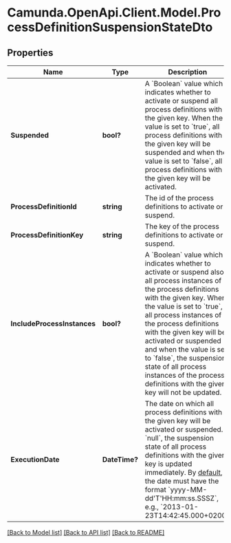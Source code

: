 # Camunda.OpenApi.Client.Model.ProcessDefinitionSuspensionStateDto

## Properties

Name | Type | Description | Notes
------------ | ------------- | ------------- | -------------
**Suspended** | **bool?** | A &#x60;Boolean&#x60; value which indicates whether to activate or suspend all process definitions with the given key. When the value is set to &#x60;true&#x60;, all process definitions with the given key will be suspended and when the value is set to &#x60;false&#x60;, all process definitions with the given key will be activated. | [optional] 
**ProcessDefinitionId** | **string** | The id of the process definitions to activate or suspend. | [optional] 
**ProcessDefinitionKey** | **string** | The key of the process definitions to activate or suspend. | [optional] 
**IncludeProcessInstances** | **bool?** | A &#x60;Boolean&#x60; value which indicates whether to activate or suspend also all process instances of  the process definitions with the given key. When the value is set to &#x60;true&#x60;, all process instances of the process definitions with the given key will be activated or suspended and when the value is set to &#x60;false&#x60;, the suspension state of  all process instances of the process definitions with the given key will not be updated. | [optional] 
**ExecutionDate** | **DateTime?** | The date on which all process definitions with the given key will be activated or suspended. If &#x60;null&#x60;, the suspension state of all process definitions with the given key is updated immediately. By [default](https://docs.camunda.org/manual/7.16/reference/rest/overview/date-format/), the date must have the format &#x60;yyyy-MM-dd&#39;T&#39;HH:mm:ss.SSSZ&#x60;, e.g., &#x60;2013-01-23T14:42:45.000+0200&#x60;. | [optional] 

[[Back to Model list]](../README.md#documentation-for-models) [[Back to API list]](../README.md#documentation-for-api-endpoints) [[Back to README]](../README.md)


